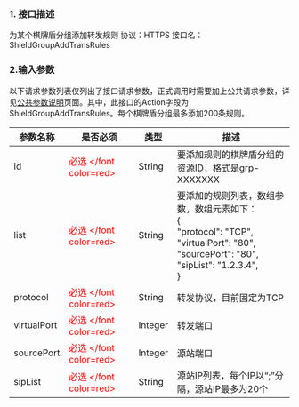 ### 1. 接口描述
为某个棋牌盾分组添加转发规则
协议：HTTPS 
接口名：ShieldGroupAddTransRules

### 2.输入参数
以下请求参数列表仅列出了接口请求参数，正式调用时需要加上公共请求参数，详见[公共参数说明](/document/product/295/7279)页面。其中，此接口的Action字段为ShieldGroupAddTransRules。每个棋牌盾分组最多添加200条规则。

| 参数名称 | 是否必须 | 类型 | 描述 |
|---------|---------|---------|---------|
| id | <font color=red> 必选 </font color=red> | String |要添加规则的棋牌盾分组的资源ID，格式是grp-XXXXXXX |
| list | <font color=red> 必选 </font color=red> | String |要添加的规则列表，数组参数，数组元素如下：<br>{<br>"protocol": "TCP", <br>"virtualPort": "80",<br>"sourcePort": "80",<br>"sipList": "1.2.3.4",<br>} |
| protocol | <font color=red> 必选 </font color=red> | String |转发协议，目前固定为TCP |
| virtualPort | <font color=red> 必选 </font color=red> | Integer | 转发端口 |
| sourcePort | <font color=red> 必选 </font color=red> | Integer |源站端口 |
| sipList | <font color=red> 必选 </font color=red> | String |源站IP列表，每个IP以“;”分隔，源站IP最多为20个 |